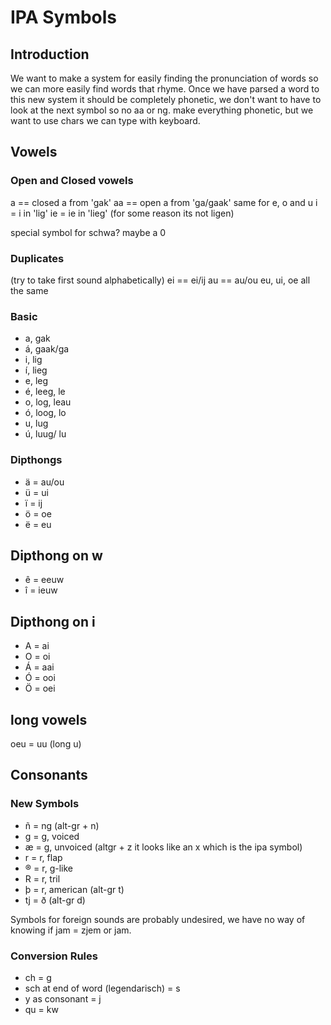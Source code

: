 # IPA Symbols

## Introduction

We want to make a system for easily finding the pronunciation of words so we can more easily find words that rhyme.
Once we have parsed a word to this new system it should be completely phonetic, we don't want to have to look at the next symbol so no aa or ng.
make everything phonetic, but we want to use chars we can type with keyboard.

## Vowels

### Open and Closed vowels

a == closed a from 'gak'
aa == open a from 'ga/gaak'
same for e, o and u
i = i in 'lig'
ie = ie in 'lieg' (for some reason its not ligen)

special symbol for schwa? maybe a 0

### Duplicates

(try to take first sound alphabetically)
ei == ei/ij
au == au/ou
eu, ui, oe all the same

### Basic

* a, gak
* á, gaak/ga
* i, lig
* í, lieg
* e, leg
* é, leeg, le
* o, log, leau
* ó, loog, lo
* u, lug
* ú, luug/ lu

### Dipthongs

* ä = au/ou
* ü = ui
* ï = ij
* ö = oe
* ë = eu

## Dipthong on w

* ê = eeuw
* î = ieuw

## Dipthong on i

* A = ai
* O = oi
* Á = aai
* Ó = ooi
* Ö = oei

## long vowels

oeu = uu (long u)

## Consonants

### New Symbols

* ñ = ng (alt-gr + n)
* g = g, voiced
* æ = g, unvoiced (altgr + z it looks like an x which is the ipa symbol)
* r  = r, flap
* ®  = r, g-like
* R  = r, tril
* þ  = r, american (alt-gr t)
* tj = ð (alt-gr d)

Symbols for foreign sounds are probably undesired, we have no way of knowing if jam = zjem or jam.

### Conversion Rules

* ch = g
* sch at end of word (legendarisch) = s
* y as consonant = j
* qu = kw
